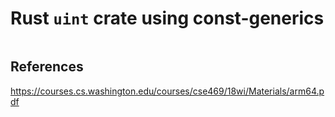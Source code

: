 # Rust `uint` crate using const-generics

```rust

```

## References

<https://courses.cs.washington.edu/courses/cse469/18wi/Materials/arm64.pdf>

